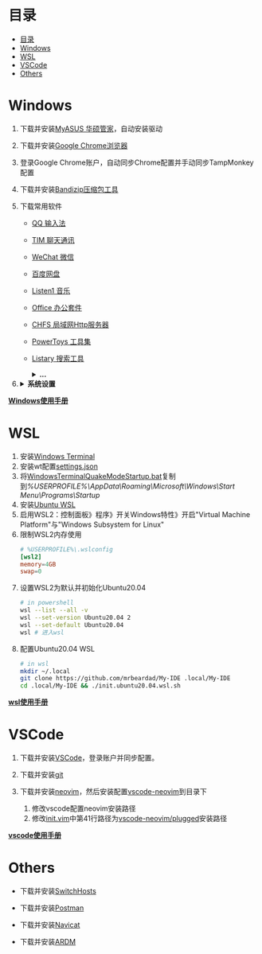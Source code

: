 # 目录
- [目录](#目录)
- [Windows](#windows)
- [WSL](#wsl)
- [VSCode](#vscode)
- [Others](#others)

# Windows
1. 下载并安装[MyASUS 华硕管家](https://www.microsoft.com/zh-cn/p/myasus/9n7r5s6b0zzh?activetab=pivot:overviewtab)，自动安装驱动
2. 下载并安装[Google Chrome浏览器](https://www.google.cn/chrome/)
3. 登录Google Chrome账户，自动同步Chrome配置并手动同步TampMonkey配置
4. 下载并安装[Bandizip压缩包工具](https://www.bandizip.com/)
5. 下载常用软件
    * [QQ 输入法](http://qq.pinyin.cn/)
    * [TIM 聊天通讯](https://tim.qq.com)
    * [WeChat 微信](https://pc.weixin.qq.com/?lang=zh_CN)
    * [百度网盘](https://pan.baidu.com/downloads)
    * [Listen1 音乐](https://www.zhyong.cn/posts/64cd/)
    * [Office 办公套件](https://www.office.com/)
    * [CHFS 局域网Http服务器](http://iscute.cn/chfs)
    * [PowerToys 工具集](https://github.com/microsoft/PowerToys/releases)
    * [Listary 搜索工具](https://www.listarypro.com/download)
        <details>
            <summary><b>...</b></summary>

        ```txt
        产  品：Listary授权信息
        姓  名：准女婿
        邮  箱：welcome5201311@163.com
        注册码：
        DR6QRNJBSYB344AJ7NJA3EKZC9B2PMWV
        KF2HP9CAQSJMBZCJXM8KSH4H3XYPAKNS
        WRR6ZBJ3HQPPZGF8FL88VQSNZ27EAW8S
        AAV6TVFGLQZTHGJCAEMAKG74573ZTDDG
        8NMLXAMZVJ6546QZLE7VTYZRNFKMHUBB
        JNWC2T2FR3EKVUDA2JEL85RDHLVFBC4Q
        复制代码


        复制代码
        姓  名：准女婿
        邮  箱：welcome5201311@163.com
        注册码：
        AQUTK8NRYKGREDZMS68GPG9NPDYSYJJK
        FGQ2ZL8B6Z3STGXEST27EAS67F77HR6M
        CW7Y6YA85T75AQUX7W3CYBNJLCJE7GY9
        WA3HSDTA8YLT2FPF8YMXWWWFLT4NQK4F
        C3LUGRGZR5R29CYAUPZ4XUEXDLGFZNGV
        JNWC2T2FR3EKULSBLMG9NLPJWRW29WYH
        复制代码


        复制代码
        姓  名：准女婿
        邮  箱：welcome5201311@znx_52pojie.com
        注册码：
        JRWX9QN8GJYF9J3S27KYKY2F7UGCW9QD
        VUHQL8ZBERXM9KMY8UM8P23QKYDXHTCW
        VHD2WNSSP8CV755UFGALVG34XYEENR76
        YSKTDDH29DEVTYD9V5TV8HLMRVGEUVC5
        XKE62QZA7YH97CBBA5V7V53MC6XC89N6
        4YA4DWA2TZ4VU8VT8S3R89W6HBKG3J42
        ```
        </details>

6. <details>
    <summary><b>系统设置</b></summary>
    
    * Acount
       * Your info: 登录账户
       * Sync your srttings: 同步配置
    * System
      * Display: 夜间暖色
      * Clipboard: 启用剪切板
      * About: 更改主机名
    * Devices
      * Bluetooth & other devices: 关闭蓝牙
      * Touchpad: 设置触摸板手势
      * Typing
        * Advanced Keyboard Settings
          * Input Language hot keys: 设置系统输入法热键
    * Personalization
      * Theme
        * Background: 设置桌面壁纸
        * Colors: 设置主题颜色
        * Mouse Cursor: 设置[鼠标主题](https://zhutix.com/tag/cursors/)
      * Fonts: 设置字体
        1. 安装[noMeiryoUI 字体设置](https://github.com/Tatsu-syo/noMeiryoUI/releases)
        2. 安装[MacType 字体渲染](https://github.com/snowie2000/mactype/releases)
        3. 安装[NerdCodePro字体](fonts/)
      * Start: 设置开始界面
        1. 开启所有选项
        2. 排版磁条
      * Taskbar: 设置任务栏界面
        1. 安装[TranslucentTB 透明任务栏](https://www.microsoft.com/zh-cn/p/translucenttb/9pf4kz2vn4w9?activetab=pivot:overviewtab)
        2. 安装[XMeters 资源监测器](https://entropy6.com/xmeters/)
        3. 居中任务栏图标
        4. 隐藏桌面图标
    * Apps
      * Apps & features: 卸载多余软件
      * Startup: 管理开机自启软件
    * Time & Language: 自动同步时间与时区，并显示农历
    * Region: 设置所在地区与日期时间显示格式
    * Language: 设置系统显示语言为英语，并下载中文包
      * Administrative language settings
        * Change system locale: 选择中文语系并取消勾选Beta设置
    * Ease of Access
      * Mouse pointer: 更改鼠标大小
      * Keyboard: 键盘锁按键提示音
</details>

[**Windows使用手册**](windows.md)

# WSL
1. 安装[Windows Terminal](https://www.microsoft.com/zh-cn/p/windows-terminal/9n0dx20hk701?activetab=pivot:overviewtab)
2. 安装wt配置[settings.json](WindowsTerminal/settings.json)
3. 将[WindowsTerminalQuakeModeStartup.bat](WindowsTerminal/WindowsTerminalQuakeModeStartup.bat)复制到<i>%USERPROFILE%\AppData\Roaming\Microsoft\Windows\Start Menu\Programs\Startup</i>
4. 安装[Ubuntu WSL](https://www.microsoft.com/zh-cn/p/ubuntu-2004-lts/9n6svws3rx71?activetab=pivot:overviewtab)
5. 启用WSL2：控制面板》程序》开关Windows特性》开启"Virtual Machine Platform"与"Windows Subsystem for Linux"
6. 限制WSL2内存使用
    ```conf
    # %USERPROFILE%\.wslconfig
    [wsl2]
    memory=4GB
    swap=0
    ```
7. 设置WSL2为默认并初始化Ubuntu20.04
    ```sh
    # in powershell
    wsl --list --all -v
    wsl --set-version Ubuntu20.04 2
    wsl --set-default Ubuntu20.04
    wsl # 进入wsl
    ```
8. 配置Ubuntu20.04 WSL
    ```sh
    # in wsl
    mkdir ~/.local
    git clone https://github.com/mrbeardad/My-IDE .local/My-IDE
    cd .local/My-IDE && ./init.ubuntu20.04.wsl.sh
    ```
    
[**wsl使用手册**](wsl.md)

# VSCode
1. 下载并安装[VSCode](https://code.visualstudio.com/download)，登录账户并同步配置。

2. 下载并安装[git](https://git-scm.com/downloads)

3. 下载并安装[neovim](https://github.com/neovim/neovim/releases/)，然后安装配置[vscode-neovim](vscode/vscode-neovim/)到目录下
   1. 修改vscode配置neovim安装路径
   2. 修改[init.vim](vscode/vscode-neovim/init.vim)中第41行路径为[vscode-neovim/plugged](vscode/vscode-neovim/plugged/)安装路径

[**vscode使用手册**](vscode.md)

# Others
* 下载并安装[SwitchHosts](https://github.com/oldj/SwitchHosts/releases)

* 下载并安装[Postman](https://www.postman.com/downloads/)

* 下载并安装[Navicat](# "太TM贵了")

* 下载并安装[ARDM](https://github.com/qishibo/AnotherRedisDesktopManager/releases)
